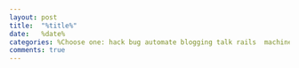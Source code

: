 ```yaml
---
layout: post
title:  "%title%"
date:   %date%
categories: %Choose one: hack bug automate blogging talk rails  machine-learning stack%
comments: true
---
```

